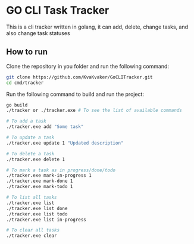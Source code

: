 # GO CLI Task Tracker

This is a cli tracker written in golang, it can add, delete, change tasks, and also change task statuses

## How to run

Clone the repository in you folder and run the following command:

```bash
git clone https://github.com/KvaKvaker/GoCLITracker.git
cd cmd/tracker
```

Run the following command to build and run the project:

```bash
go build
./tracker or ./tracker.exe # To see the list of available commands

# To add a task
./tracker.exe add "Some task"

# To update a task
./tracker.exe update 1 "Updated description"

# To delete a task
./tracker.exe delete 1

# To mark a task as in progress/done/todo
./tracker.exe mark-in-progress 1
./tracker.exe mark-done 1
./tracker.exe mark-todo 1

# To list all tasks
./tracker.exe list
./tracker.exe list done
./tracker.exe list todo
./tracker.exe list in-progress

# To clear all tasks
./tracker.exe clear
```
